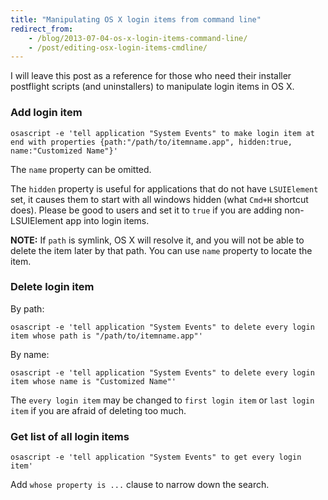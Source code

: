 ```yaml
---
title: "Manipulating OS X login items from command line"
redirect_from:
    - /blog/2013-07-04-os-x-login-items-command-line/
    - /post/editing-osx-login-items-cmdline/
---
```


I will leave this post as a reference for those who need their installer postflight scripts (and uninstallers) to manipulate login items in OS X.

### Add login item

    osascript -e 'tell application "System Events" to make login item at end with properties {path:"/path/to/itemname.app", hidden:true, name:"Customized Name"}'

The `name` property can be omitted.

The `hidden` property is useful for applications that do not have `LSUIElement` set, it causes them to start with all windows hidden (what `Cmd+H` shortcut does). Please be good to users and set it to `true` if you are adding non-LSUIElement app into login items.

**NOTE:** If `path` is symlink, OS X will resolve it, and you will not be able to delete the item later by that path. You can use `name` property to locate the item.

### Delete login item

By path:

    osascript -e 'tell application "System Events" to delete every login item whose path is "/path/to/itemname.app"'

By name:

    osascript -e 'tell application "System Events" to delete every login item whose name is "Customized Name"'

The `every login item` may be changed to `first login item` or `last login item` if you are afraid of deleting too much.

### Get list of all login items

    osascript -e 'tell application "System Events" to get every login item'

Add `whose property is ...` clause to narrow down the search.



